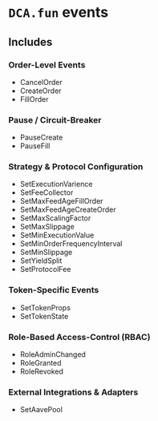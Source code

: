 # `DCA.fun` events

## Includes

### Order-Level Events

- CancelOrder
- CreateOrder
- FillOrder

### Pause / Circuit-Breaker

- PauseCreate
- PauseFill

### Strategy & Protocol Configuration

- SetExecutionVarience
- SetFeeCollector
- SetMaxFeedAgeFillOrder
- SetMaxFeedAgeCreateOrder
- SetMaxScalingFactor
- SetMaxSlippage
- SetMinExecutionValue
- SetMinOrderFrequencyInterval
- SetMinSlippage
- SetYieldSplit
- SetProtocolFee

### Token-Specific Events

- SetTokenProps
- SetTokenState

### Role-Based Access-Control (RBAC)

- RoleAdminChanged
- RoleGranted
- RoleRevoked

### External Integrations & Adapters

- SetAavePool
